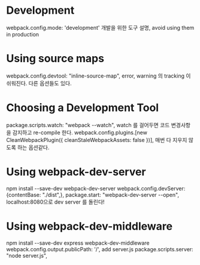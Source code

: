 # Development
webpack.config.mode: 'development'
개발을 위한 도구 설명, avoid using them in production

# Using source maps
webpack.config.devtool: "inline-source-map", 
error, warning 의 tracking 이 쉬워진다.
다른 옵션들도 있다.

# Choosing a Development Tool
package.scripts.watch: "webpack --watch",
watch 를 걸어두면 코드 변경사항을 감지하고 re-compile 한다.
webpack.config.plugins.[new CleanWebpackPlugin({ cleanStaleWebpackAssets: false })],
매번 다 지우지 않도록 하는 옵션같다.

# Using webpack-dev-server
npm install --save-dev webpack-dev-server
webpack.config.devServer: {contentBase: "./dist",},
package.start: "webpack-dev-server --open",
localhost:8080으로 dev server 를 돌린다!

# Using webpack-dev-middleware
npm install --save-dev express webpack-dev-middleware
webpack.config.output.publicPath: '/',
add server.js
package.scripts.server: "node server.js",